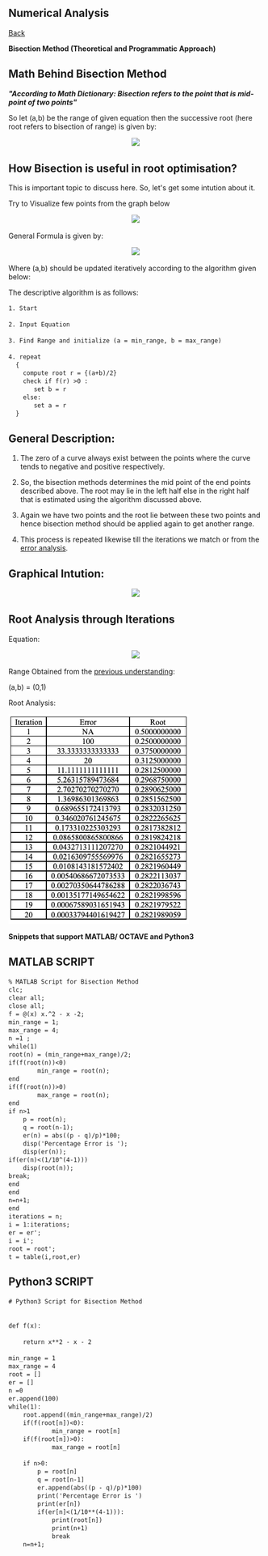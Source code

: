 ## Numerical Analysis

[Back](https://varunkodathala.github.io/Numerical_Methods/)

**Bisection Method (Theoretical and Programmatic Approach)**

## Math Behind Bisection Method

**_"According to Math Dictionary: Bisection refers to the point that is mid-point of two points"_** 

So let (a,b) be the range of given equation then the successive root (here root refers to bisection of range) is given by:

<p align = "center">
<img src="https://latex.codecogs.com/gif.latex?r%20%3D%20%5Cfrac%7Ba&plus;b%7D%7B2%7D" />
</p>

## How Bisection is useful in root optimisation?

This is important topic to discuss here. So, let's get some intution about it.

Try to Visualize few points from the graph below

<p align = "center">
<img src="https://amsi.org.au/ESA_Senior_Years/imageSenior/2a_num_a_4.png" />
</p>

General Formula is given by:

<p align = "center">
<img src="https://latex.codecogs.com/gif.latex?r%20%3D%20%5Cfrac%7Ba&plus;b%7D%7B2%7D" />
</p>

Where (a,b) should be updated iteratively according to the algorithm given below:

The descriptive algorithm is as follows:

```
1. Start

2. Input Equation

3. Find Range and initialize (a = min_range, b = max_range)

4. repeat
  {
    compute root r = {(a+b)/2}
    check if f(r) >0 :
       set b = r
    else:
       set a = r
  }
```

## General Description:

1. The zero of a curve always exist between the points where the curve tends to negative and positive respectively. 

2. So, the bisection methods determines the mid point of the end points described above. The root may lie in the left half else in the right half that is estimated using the algorithm discussed above.

3. Again we have two points and the root lie between these two points and hence bisection method should be applied again to get another range.

4. This process is repeated likewise till the iterations we match or from the [error analysis](https://varunkodathala.github.io/Numerical_Methods/error_analysis).

## Graphical Intution:

<p align = "center">
<img src="https://www.researchgate.net/profile/Mir_Md_Moheuddin/publication/336638575/figure/fig2/AS:815189725286401@1571367784538/Bisection-method-This-Bisection-method-states-that-if-fx-is-continuous-which-is-defined.ppm" />
</p>

## Root Analysis through Iterations

Equation: 
<p align = "center">
<img src="https://latex.codecogs.com/gif.latex?x%5E5-8x%5E4&plus;39x%5E3-62x%5E2&plus;50x-10%3D0" />
</p>

Range Obtained from the [previous understanding](https://varunkodathala.github.io/Numerical_Methods/introduction):

(a,b) = (0,1)

Root Analysis:

![image](equation_bisection_table.png)

**Snippets that support MATLAB/ OCTAVE and Python3**

## MATLAB SCRIPT

```
% MATLAB Script for Bisection Method
clc;
clear all;
close all;
f = @(x) x.^2 - x -2;
min_range = 1;
max_range = 4;
n =1 ;
while(1)
root(n) = (min_range+max_range)/2;
if(f(root(n))<0)
        min_range = root(n);
end
if(f(root(n))>0)
        max_range = root(n);
end
if n>1
    p = root(n);
    q = root(n-1);
    er(n) = abs((p - q)/p)*100;
    disp('Percentage Error is ');
    disp(er(n));
if(er(n)<(1/10^(4-1)))
    disp(root(n));
break;
end
end
n=n+1;
end
iterations = n;
i = 1:iterations;
er = er';
i = i';
root = root';
t = table(i,root,er)
```

## Python3 SCRIPT

```
# Python3 Script for Bisection Method


def f(x):
    
    return x**2 - x - 2

min_range = 1
max_range = 4
root = []
er = []
n =0 
er.append(100)
while(1):
    root.append((min_range+max_range)/2)
    if(f(root[n])<0):
            min_range = root[n]
    if(f(root[n])>0):
            max_range = root[n]
    
    if n>0:
        p = root[n]
        q = root[n-1]
        er.append(abs((p - q)/p)*100)
        print('Percentage Error is ')
        print(er[n])
        if(er[n]<(1/10**(4-1))):
            print(root[n])
            print(n+1)
            break
    n=n+1;

```
